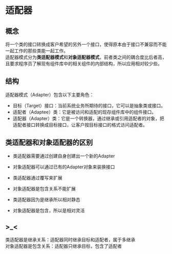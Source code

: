 # 适配器

## 概念
将一个类的接口转换成客户希望的另外一个接口，使得原本由于接口不兼容而不能一起工作的那些类能一起工作。  
适配器模式分为**类适配器模式**和**对象适配器模式**，前者类之间的耦合度比后者高，且要求程序员了解现有组件库中的相关组件的内部结构，所以应用相对较少些。

## 结构
适配器模式（Adapter）包含以下主要角色：  
+ 目标（Target）接口：当前系统业务所期待的接口，它可以是抽象类或接口。
+ 适配者（Adaptee）类：它是被访问和适配的现存组件库中的组件接口。
+ 适配器（Adapter）类：它是一个转换器，通过继承或引用适配者的对象，把适配者接口转换成目标接口，让客户按目标接口的格式访问适配者。

## 类适配器和对象适配器的区别
+ 类适配器需要通过创建自身创建出一个新的Adapter
+ 对象适配器可以通过已有的Adapter对象来装换接口

+ 类适配器通过覆写来扩展
+ 对象适配器是包含关系不能扩展

+ 类适配器因为是继承所以相对静态
+ 对象适配器是包含，所以是相对灵活  
## >_<
类适配器是继承关系：适配器同时继承目标和适配者，属于多继承  
对象适配器是包含关系：适配器只继承目标，包含了适配者